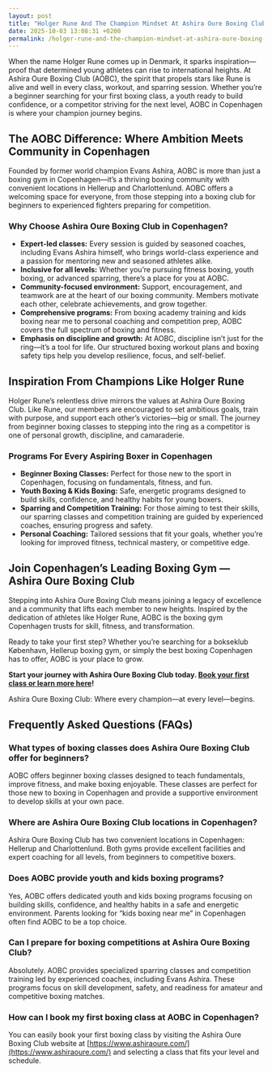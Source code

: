 ```yaml
---
layout: post
title: "Holger Rune And The Champion Mindset At Ashira Oure Boxing Club"
date: 2025-10-03 13:08:31 +0200
permalink: /holger-rune-and-the-champion-mindset-at-ashira-oure-boxing-club/
---
```

When the name Holger Rune comes up in Denmark, it sparks inspiration—proof that determined young athletes can rise to international heights. At Ashira Oure Boxing Club (AOBC), the spirit that propels stars like Rune is alive and well in every class, workout, and sparring session. Whether you’re a beginner searching for your first boxing class, a youth ready to build confidence, or a competitor striving for the next level, AOBC in Copenhagen is where your champion journey begins.

## The AOBC Difference: Where Ambition Meets Community in Copenhagen

Founded by former world champion Evans Ashira, AOBC is more than just a boxing gym in Copenhagen—it’s a thriving boxing community with convenient locations in Hellerup and Charlottenlund. AOBC offers a welcoming space for everyone, from those stepping into a boxing club for beginners to experienced fighters preparing for competition.

### Why Choose Ashira Oure Boxing Club in Copenhagen?

- **Expert-led classes:** Every session is guided by seasoned coaches, including Evans Ashira himself, who brings world-class experience and a passion for mentoring new and seasoned athletes alike.
- **Inclusive for all levels:** Whether you’re pursuing fitness boxing, youth boxing, or advanced sparring, there’s a place for you at AOBC.
- **Community-focused environment:** Support, encouragement, and teamwork are at the heart of our boxing community. Members motivate each other, celebrate achievements, and grow together.
- **Comprehensive programs:** From boxing academy training and kids boxing near me to personal coaching and competition prep, AOBC covers the full spectrum of boxing and fitness.
- **Emphasis on discipline and growth:** At AOBC, discipline isn’t just for the ring—it’s a tool for life. Our structured boxing workout plans and boxing safety tips help you develop resilience, focus, and self-belief.

## Inspiration From Champions Like Holger Rune

Holger Rune’s relentless drive mirrors the values at Ashira Oure Boxing Club. Like Rune, our members are encouraged to set ambitious goals, train with purpose, and support each other’s victories—big or small. The journey from beginner boxing classes to stepping into the ring as a competitor is one of personal growth, discipline, and camaraderie.

### Programs For Every Aspiring Boxer in Copenhagen

- **Beginner Boxing Classes:** Perfect for those new to the sport in Copenhagen, focusing on fundamentals, fitness, and fun.
- **Youth Boxing & Kids Boxing:** Safe, energetic programs designed to build skills, confidence, and healthy habits for young boxers.
- **Sparring and Competition Training:** For those aiming to test their skills, our sparring classes and competition training are guided by experienced coaches, ensuring progress and safety.
- **Personal Coaching:** Tailored sessions that fit your goals, whether you’re looking for improved fitness, technical mastery, or competitive edge.

## Join Copenhagen’s Leading Boxing Gym — Ashira Oure Boxing Club

Stepping into Ashira Oure Boxing Club means joining a legacy of excellence and a community that lifts each member to new heights. Inspired by the dedication of athletes like Holger Rune, AOBC is the boxing gym Copenhagen trusts for skill, fitness, and transformation.

Ready to take your first step? Whether you’re searching for a bokseklub København, Hellerup boxing gym, or simply the best boxing Copenhagen has to offer, AOBC is your place to grow.

**Start your journey with Ashira Oure Boxing Club today. [Book your first class or learn more here](https://www.ashiraoure.com/)!**

Ashira Oure Boxing Club: Where every champion—at every level—begins.

## Frequently Asked Questions (FAQs)

### What types of boxing classes does Ashira Oure Boxing Club offer for beginners?

AOBC offers beginner boxing classes designed to teach fundamentals, improve fitness, and make boxing enjoyable. These classes are perfect for those new to boxing in Copenhagen and provide a supportive environment to develop skills at your own pace.

### Where are Ashira Oure Boxing Club locations in Copenhagen?

Ashira Oure Boxing Club has two convenient locations in Copenhagen: Hellerup and Charlottenlund. Both gyms provide excellent facilities and expert coaching for all levels, from beginners to competitive boxers.

### Does AOBC provide youth and kids boxing programs?

Yes, AOBC offers dedicated youth and kids boxing programs focusing on building skills, confidence, and healthy habits in a safe and energetic environment. Parents looking for “kids boxing near me” in Copenhagen often find AOBC to be a top choice.

### Can I prepare for boxing competitions at Ashira Oure Boxing Club?

Absolutely. AOBC provides specialized sparring classes and competition training led by experienced coaches, including Evans Ashira. These programs focus on skill development, safety, and readiness for amateur and competitive boxing matches.

### How can I book my first boxing class at AOBC in Copenhagen?

You can easily book your first boxing class by visiting the Ashira Oure Boxing Club website at [https://www.ashiraoure.com/](https://www.ashiraoure.com/) and selecting a class that fits your level and schedule.

<script type="application/ld+json">
{
  "@context": "https://schema.org",
  "@type": "BlogPosting",
  "headline": "Holger Rune And The Champion Mindset At Ashira Oure Boxing Club",
  "description": "Discover how Ashira Oure Boxing Club in Copenhagen inspires beginners, youth, and competitive boxers with expert-led classes, community support, and champion mindset training.",
  "author": {
    "@type": "Person",
    "name": "Evans Ashira"
  },
  "publisher": {
    "@type": "Person",
    "name": "Evans Ashira"
  },
  "datePublished": "2024-06-01",
  "mainEntityOfPage": {
    "@type": "WebPage",
    "@id": "https://www.ashiraoure.com/blog/holger-rune-champion-mindset"
  },
  "articleBody": "When the name Holger Rune comes up in Denmark, it sparks inspiration—proof that determined young athletes can rise to international heights. At Ashira Oure Boxing Club (AOBC), the spirit that propels stars like Rune is alive and well in every class, workout, and sparring session. Whether you’re a beginner searching for your first boxing class, a youth ready to build confidence, or a competitor striving for the next level, AOBC in Copenhagen is where your champion journey begins. Founded by former world champion Evans Ashira, AOBC is more than just a boxing gym in Copenhagen—it’s a thriving boxing community with convenient locations in Hellerup and Charlottenlund. AOBC offers a welcoming space for everyone, from those stepping into a boxing club for beginners to experienced fighters preparing for competition. Expert-led classes are guided by seasoned coaches, including Evans Ashira himself, who brings world-class experience and a passion for mentoring new and seasoned athletes alike. Inclusive for all levels, whether pursuing fitness boxing, youth boxing, or advanced sparring, there’s a place for you at AOBC. The community-focused environment promotes support, encouragement, and teamwork. Comprehensive programs cover boxing academy training, kids boxing near me, personal coaching, and competition prep. Emphasis on discipline and growth helps develop resilience, focus, and self-belief through structured boxing workout plans and boxing safety tips. Holger Rune’s relentless drive mirrors the values at Ashira Oure Boxing Club. Members set ambitious goals, train with purpose, and support each other’s victories—big or small. Programs include beginner boxing classes, youth boxing & kids boxing, sparring and competition training, and personal coaching. Joining AOBC means becoming part of Copenhagen’s leading boxing club that inspires skill, fitness, and transformation."
}
</script>

<script type="application/ld+json">
{
  "@context": "https://schema.org",
  "@type": "FAQPage",
  "mainEntity": [
    {
      "@type": "Question",
      "name": "What types of boxing classes does Ashira Oure Boxing Club offer for beginners?",
      "acceptedAnswer": {
        "@type": "Answer",
        "text": "AOBC offers beginner boxing classes designed to teach fundamentals, improve fitness, and make boxing enjoyable. These classes are perfect for those new to boxing in Copenhagen and provide a supportive environment to develop skills at your own pace."
      }
    },
    {
      "@type": "Question",
      "name": "Where are Ashira Oure Boxing Club locations in Copenhagen?",
      "acceptedAnswer": {
        "@type": "Answer",
        "text": "Ashira Oure Boxing Club has two convenient locations in Copenhagen: Hellerup and Charlottenlund. Both gyms provide excellent facilities and expert coaching for all levels, from beginners to competitive boxers."
      }
    },
    {
      "@type": "Question",
      "name": "Does AOBC provide youth and kids boxing programs?",
      "acceptedAnswer": {
        "@type": "Answer",
        "text": "Yes, AOBC offers dedicated youth and kids boxing programs focusing on building skills, confidence, and healthy habits in a safe and energetic environment. Parents looking for “kids boxing near me” in Copenhagen often find AOBC to be a top choice."
      }
    },
    {
      "@type": "Question",
      "name": "Can I prepare for boxing competitions at Ashira Oure Boxing Club?",
      "acceptedAnswer": {
        "@type": "Answer",
        "text": "Absolutely. AOBC provides specialized sparring classes and competition training led by experienced coaches, including Evans Ashira. These programs focus on skill development, safety, and readiness for amateur and competitive boxing matches."
      }
    },
    {
      "@type": "Question",
      "name": "How can I book my first boxing class at AOBC in Copenhagen?",
      "acceptedAnswer": {
        "@type": "Answer",
        "text": "You can easily book your first boxing class by visiting the Ashira Oure Boxing Club website at https://www.ashiraoure.com/ and selecting a class that fits your level and schedule."
      }
    }
  ]
}
</script>